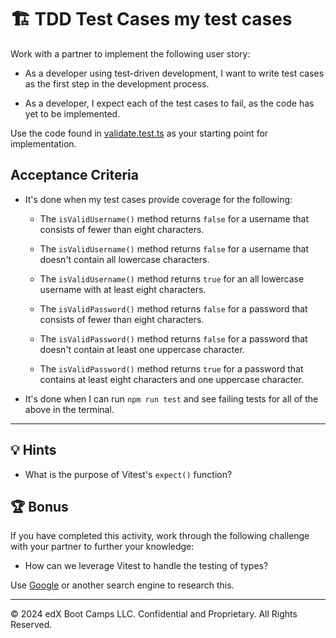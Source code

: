 # 🏗️ TDD Test Cases my test cases

Work with a partner to implement the following user story:

* As a developer using test-driven development, I want to write test cases as the first step in the development process.

* As a developer, I expect each of the test cases to fail, as the code has yet to be implemented.

Use the code found in [validate.test.ts](./Unsolved/src/test/validate.test.ts) as your starting point for implementation.

## Acceptance Criteria

* It's done when my test cases provide coverage for the following:

  * The `isValidUsername()` method returns `false` for a username that consists of fewer than eight characters.

  * The `isValidUsername()` method returns `false` for a username that doesn't contain all lowercase characters.

  * The `isValidUsername()` method returns `true` for an all lowercase username with at least eight characters.

  * The `isValidPassword()` method returns `false` for a password that consists of fewer than eight characters.

  * The `isValidPassword()` method returns `false` for a password that doesn't contain at least one uppercase character.

  * The `isValidPassword()` method returns `true` for a password that contains at least eight characters and one uppercase character.

* It's done when I can run `npm run test` and see failing tests for all of the above in the terminal.

---

## 💡 Hints

* What is the purpose of Vitest's `expect()` function?

## 🏆 Bonus

If you have completed this activity, work through the following challenge with your partner to further your knowledge:

* How can we leverage Vitest to handle the testing of types?

Use [Google](https://www.google.com) or another search engine to research this.

---
© 2024 edX Boot Camps LLC. Confidential and Proprietary. All Rights Reserved.
